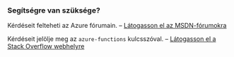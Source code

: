 ### Segítségre van szüksége?

Kérdéseit felteheti az Azure fórumain. – [Látogasson el az MSDN-fórumokra](http://go.microsoft.com/fwlink/?LinkId=780719)

Kérdéseit jelölje meg az `azure-functions` kulcsszóval. – [Látogasson el a Stack Overflow webhelyre](http://stackoverflow.com/questions/tagged/azure-functions)


<!--HONumber=Jun16_HO2-->


